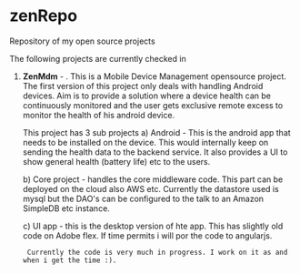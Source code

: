 # zenRepo
Repository of my open source projects

The following projects are currently checked in

1. <strong>ZenMdm</strong> - . 
   This is a Mobile Device Management opensource project. The first version of this project only deals with handling Android devices.
   Aim is to provide a solution where a device health can be continuously monitored and the user gets exclusive remote excess to monitor the 
   health of his android device.
   
   This project has 3 sub projects
     a) Android - This is the android app that needs to be installed on the device. This would internally keep on sending the health data 
        to the backend service. It also provides a UI to show general health (battery life) etc to the users.
        
      b) Core project - handles the core middleware code. This part can be deployed on the cloud also AWS etc. Currently the datastore
         used is mysql but the DAO's can be configured to the talk to an Amazon SimpleDB etc instance.
         
      c) UI app - this is the desktop version of hte app. This has slightly old code on Adobe flex. If time permits i will por the code 
         to angularjs.
        
        Currently the code is very much in progress. I work on it as and when i get the time :). 
